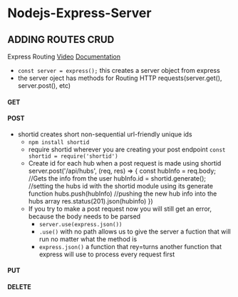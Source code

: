 # Nodejs-Express-Server

## ADDING ROUTES CRUD
Express Routing 
[Video](https://www.youtube.com/watch?v=McUdQ9kR2uE&feature=youtu.be)
[Documentation](https://expressjs.com/en/4x/api.html)
* `const server = express();` this creates a server object from express
* the server oject has methods for Routing HTTP requests(server.get(), server.post(), etc)


#### GET
#### POST

* shortid creates short non-sequential url-friendly unique ids
    * `npm install shortid`
    *  require shortid wherever you are creating your post endpoint `const shortid = require('shortid')`
    *  Create id for each hub when a post request is made using shortid
            server.post('/api/hubs', (req, res) => {
            const hubInfo = req.body; //Gets the info from the user
            hubInfo.id = shortid.generate(); //setting the hubs id with the shortid module using its generate function
            hubs.push(hubInfo) //pushing the new hub info into the hubs array
            res.status(201).json(hubinfo)
            })
    * If you try to make a post request now you will still get an error, because the body needs to be parsed
        * `server.use(express.json())`
        * `.use()` with no path allows us to give the server a fuction that will run no matter what the method is
        * `express.json()` a function that rey=turns another function that express will use to process every request first

#### PUT
#### DELETE